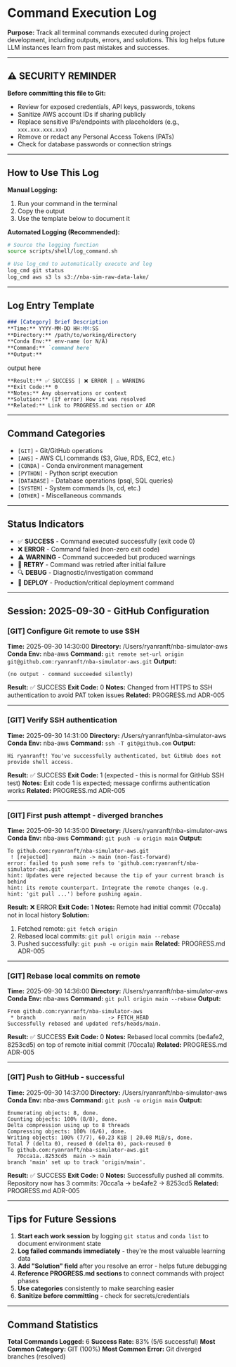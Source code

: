 # Command Execution Log

**Purpose:** Track all terminal commands executed during project development, including outputs, errors, and solutions. This log helps future LLM instances learn from past mistakes and successes.

---

## ⚠️ SECURITY REMINDER

**Before committing this file to Git:**
- Review for exposed credentials, API keys, passwords, tokens
- Sanitize AWS account IDs if sharing publicly
- Replace sensitive IPs/endpoints with placeholders (e.g., `xxx.xxx.xxx.xxx`)
- Remove or redact any Personal Access Tokens (PATs)
- Check for database passwords or connection strings

---

## How to Use This Log

**Manual Logging:**
1. Run your command in the terminal
2. Copy the output
3. Use the template below to document it

**Automated Logging (Recommended):**
```bash
# Source the logging function
source scripts/shell/log_command.sh

# Use log_cmd to automatically execute and log
log_cmd git status
log_cmd aws s3 ls s3://nba-sim-raw-data-lake/
```

---

## Log Entry Template

```markdown
### [Category] Brief Description
**Time:** YYYY-MM-DD HH:MM:SS
**Directory:** /path/to/working/directory
**Conda Env:** env-name (or N/A)
**Command:** `command here`
**Output:**
```
output here
```
**Result:** ✅ SUCCESS | ❌ ERROR | ⚠️ WARNING
**Exit Code:** 0
**Notes:** Any observations or context
**Solution:** (If error) How it was resolved
**Related:** Link to PROGRESS.md section or ADR
```

---

## Command Categories

- `[GIT]` - Git/GitHub operations
- `[AWS]` - AWS CLI commands (S3, Glue, RDS, EC2, etc.)
- `[CONDA]` - Conda environment management
- `[PYTHON]` - Python script execution
- `[DATABASE]` - Database operations (psql, SQL queries)
- `[SYSTEM]` - System commands (ls, cd, etc.)
- `[OTHER]` - Miscellaneous commands

---

## Status Indicators

- ✅ **SUCCESS** - Command executed successfully (exit code 0)
- ❌ **ERROR** - Command failed (non-zero exit code)
- ⚠️ **WARNING** - Command succeeded but produced warnings
- 🔄 **RETRY** - Command was retried after initial failure
- 🔍 **DEBUG** - Diagnostic/investigation command
- 🚀 **DEPLOY** - Production/critical deployment command

---

## Session: 2025-09-30 - GitHub Configuration

### [GIT] Configure Git remote to use SSH
**Time:** 2025-09-30 14:30:00
**Directory:** /Users/ryanranft/nba-simulator-aws
**Conda Env:** nba-aws
**Command:** `git remote set-url origin git@github.com:ryanranft/nba-simulator-aws.git`
**Output:**
```
(no output - command succeeded silently)
```
**Result:** ✅ SUCCESS
**Exit Code:** 0
**Notes:** Changed from HTTPS to SSH authentication to avoid PAT token issues
**Related:** PROGRESS.md ADR-005

---

### [GIT] Verify SSH authentication
**Time:** 2025-09-30 14:31:00
**Directory:** /Users/ryanranft/nba-simulator-aws
**Conda Env:** nba-aws
**Command:** `ssh -T git@github.com`
**Output:**
```
Hi ryanranft! You've successfully authenticated, but GitHub does not provide shell access.
```
**Result:** ✅ SUCCESS
**Exit Code:** 1 (expected - this is normal for GitHub SSH test)
**Notes:** Exit code 1 is expected; message confirms authentication works
**Related:** PROGRESS.md ADR-005

---

### [GIT] First push attempt - diverged branches
**Time:** 2025-09-30 14:35:00
**Directory:** /Users/ryanranft/nba-simulator-aws
**Conda Env:** nba-aws
**Command:** `git push -u origin main`
**Output:**
```
To github.com:ryanranft/nba-simulator-aws.git
 ! [rejected]        main -> main (non-fast-forward)
error: failed to push some refs to 'github.com:ryanranft/nba-simulator-aws.git'
hint: Updates were rejected because the tip of your current branch is behind
hint: its remote counterpart. Integrate the remote changes (e.g.
hint: 'git pull ...') before pushing again.
```
**Result:** ❌ ERROR
**Exit Code:** 1
**Notes:** Remote had initial commit (70cca1a) not in local history
**Solution:**
1. Fetched remote: `git fetch origin`
2. Rebased local commits: `git pull origin main --rebase`
3. Pushed successfully: `git push -u origin main`
**Related:** PROGRESS.md ADR-005

---

### [GIT] Rebase local commits on remote
**Time:** 2025-09-30 14:36:00
**Directory:** /Users/ryanranft/nba-simulator-aws
**Conda Env:** nba-aws
**Command:** `git pull origin main --rebase`
**Output:**
```
From github.com:ryanranft/nba-simulator-aws
 * branch            main       -> FETCH_HEAD
Successfully rebased and updated refs/heads/main.
```
**Result:** ✅ SUCCESS
**Exit Code:** 0
**Notes:** Rebased local commits (be4afe2, 8253cd5) on top of remote initial commit (70cca1a)
**Related:** PROGRESS.md ADR-005

---

### [GIT] Push to GitHub - successful
**Time:** 2025-09-30 14:37:00
**Directory:** /Users/ryanranft/nba-simulator-aws
**Conda Env:** nba-aws
**Command:** `git push -u origin main`
**Output:**
```
Enumerating objects: 8, done.
Counting objects: 100% (8/8), done.
Delta compression using up to 8 threads
Compressing objects: 100% (6/6), done.
Writing objects: 100% (7/7), 60.23 KiB | 20.08 MiB/s, done.
Total 7 (delta 0), reused 0 (delta 0), pack-reused 0
To github.com:ryanranft/nba-simulator-aws.git
   70cca1a..8253cd5  main -> main
branch 'main' set up to track 'origin/main'.
```
**Result:** ✅ SUCCESS
**Exit Code:** 0
**Notes:** Successfully pushed all commits. Repository now has 3 commits: 70cca1a → be4afe2 → 8253cd5
**Related:** PROGRESS.md ADR-005

---

## Tips for Future Sessions

1. **Start each work session** by logging `git status` and `conda list` to document environment state
2. **Log failed commands immediately** - they're the most valuable learning data
3. **Add "Solution" field** after you resolve an error - helps future debugging
4. **Reference PROGRESS.md sections** to connect commands with project phases
5. **Use categories** consistently to make searching easier
6. **Sanitize before committing** - check for secrets/credentials

---

## Command Statistics

**Total Commands Logged:** 6
**Success Rate:** 83% (5/6 successful)
**Most Common Category:** GIT (100%)
**Most Common Error:** Git diverged branches (resolved)